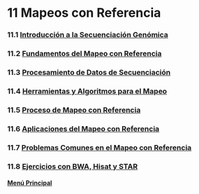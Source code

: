 # 11 Mapeos con Referencia 

### 11.1 [Introducción a la Secuenciación Genómica](./01_introducciónmapeo.md)
### 11.2 [Fundamentos del Mapeo con Referencia](./02_fundamentosmapeo.md)
### 11.3 [Procesamiento de Datos de Secuenciación](./03_procesamientodedatos.md)
### 11.4 [Herramientas y Algoritmos para el Mapeo](./04_herramientasmapeo.md)
### 11.5 [Proceso de Mapeo con Referencia](./05_procesodemapeo.md)
### 11.6 [Aplicaciones del Mapeo con Referencia](./06_aplicacionesdelmapeo.md)
### 11.7 [Problemas Comunes en el Mapeo con Referencia](./07_problemasenelmapeo.md)
### 11.8 [Ejercicios con BWA, Hisat y STAR](./08_ejerciciosmapeo.md)

#### [Menú Principal](../../index.md)